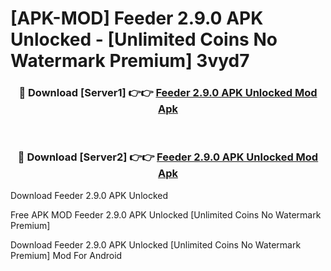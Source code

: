 # [APK-MOD] Feeder 2.9.0 APK Unlocked - [Unlimited Coins No Watermark Premium] 3vyd7



<div align="center">
<h3>🔴 Download [Server1] 👉👉 <a href="https://momento.my/?title=Feeder_2.9.0_APK_Unlocked">Feeder 2.9.0 APK Unlocked Mod Apk</a></h3><br>

<h3>🔴 Download [Server2] 👉👉 <a href="https://momento.my/?title=Feeder_2.9.0_APK_Unlocked">Feeder 2.9.0 APK Unlocked Mod Apk</a></h3>
</div>



Download Feeder 2.9.0 APK Unlocked 

Free APK MOD Feeder 2.9.0 APK Unlocked [Unlimited Coins No Watermark Premium]

Download Feeder 2.9.0 APK Unlocked [Unlimited Coins No Watermark Premium] Mod For Android
